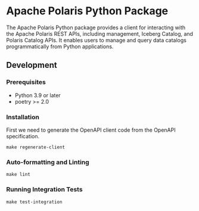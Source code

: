 <!--
  Licensed to the Apache Software Foundation (ASF) under one
  or more contributor license agreements.  See the NOTICE file
  distributed with this work for additional information
  regarding copyright ownership.  The ASF licenses this file
  to you under the Apache License, Version 2.0 (the
  "License"); you may not use this file except in compliance
  with the License.  You may obtain a copy of the License at

   http://www.apache.org/licenses/LICENSE-2.0

  Unless required by applicable law or agreed to in writing,
  software distributed under the License is distributed on an
  "AS IS" BASIS, WITHOUT WARRANTIES OR CONDITIONS OF ANY
  KIND, either express or implied.  See the License for the
  specific language governing permissions and limitations
  under the License.
-->

# Apache Polaris Python Package
The Apache Polaris Python package provides a client for interacting with the Apache Polaris REST APIs, including management, Iceberg Catalog, and Polaris Catalog APIs. It enables users to manage and query data catalogs programmatically from Python applications.

## Development

### Prerequisites
- Python 3.9 or later
- poetry >= 2.0

### Installation
First we need to generate the OpenAPI client code from the OpenAPI specification.
```
make regenerate-client
```

### Auto-formatting and Linting
```
make lint
```

### Running Integration Tests
```
make test-integration
```
